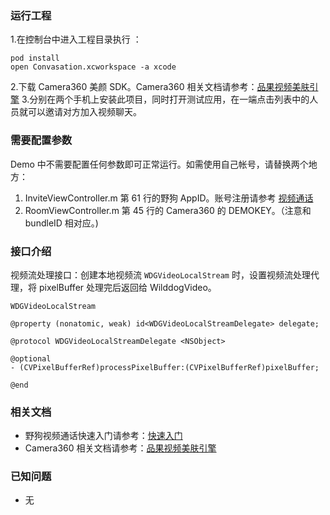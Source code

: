 ### 运行工程
1.在控制台中进入工程目录执行 ：

```
pod install
open Convasation.xcworkspace -a xcode
```
2.下载 Camera360 美颜 SDK。Camera360 相关文档请参考：[品果视频美肤引擎](https://github.com/pinguo/PGSkinPrettifyEngine)
3.分别在两个手机上安装此项目，同时打开测试应用，在一端点击列表中的人员就可以邀请对方加入视频聊天。   
	  
### 需要配置参数
Demo 中不需要配置任何参数即可正常运行。如需使用自己帐号，请替换两个地方：

1. InviteViewController.m 第 61 行的野狗 AppID。账号注册请参考 [视频通话](https://docs.wilddog.com/video/iOS/quickstart/ios-conversation.html)
2. RoomViewController.m 第 45 行的 Camera360 的 DEMOKEY。（注意和 bundleID 相对应。)

### 接口介绍
视频流处理接口：创建本地视频流 `WDGVideoLocalStream` 时，设置视频流处理代理，将 pixelBuffer 处理完后返回给 WilddogVideo。

`WDGVideoLocalStream`


```
@property (nonatomic, weak) id<WDGVideoLocalStreamDelegate> delegate;

@protocol WDGVideoLocalStreamDelegate <NSObject>

@optional
- (CVPixelBufferRef)processPixelBuffer:(CVPixelBufferRef)pixelBuffer;

@end
```

### 相关文档
- 野狗视频通话快速入门请参考：[快速入门](https://docs.wilddog.com/video/iOS/quickstart/ios-conversation.html)
- Camera360 相关文档请参考：[品果视频美肤引擎](https://github.com/pinguo/PGSkinPrettifyEngine)

### 已知问题
- 无
